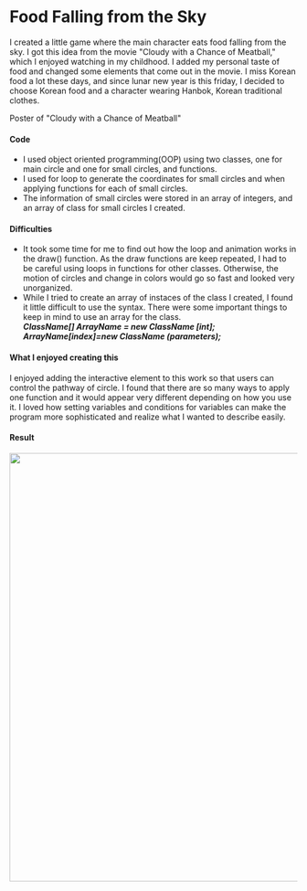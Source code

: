 # Food Falling from the Sky
I created a little game where the main character eats food falling from the sky. I got this idea from the movie "Cloudy with a Chance of Meatball," which I enjoyed watching in my childhood. I added my personal taste of food and changed some elements that come out in the movie. I miss Korean food a lot these days, and since lunar new year is this friday, I decided to choose Korean food and a character wearing Hanbok, Korean traditional clothes. 

Poster of "Cloudy with a Chance of Meatball"


#### Code ####
* I used object oriented programming(OOP) using two classes, one for main circle and one for small circles, and functions.
* I used for loop to generate the coordinates for small circles and when applying functions for each of small circles.
* The information of small circles were stored in an array of integers, and an array of class for small circles I created.

#### Difficulties ####
* It took some time for me to find out how the loop and animation works in the draw() function. As the draw functions are keep repeated, I had to be careful using loops in functions for other classes. Otherwise, the motion of circles and change in colors would go so fast and looked very unorganized.
* While I tried to create an array of instaces of the class I created, I found it little difficult to use the syntax. There were some important things to keep in mind to use an array for the class. <br>
***ClassName[] ArrayName = new ClassName [int];<br>***
***ArrayName[index]=new ClassName (parameters);<br>***

#### What I enjoyed creating this ####
I enjoyed adding the interactive element to this work so that users can control the pathway of circle. I found that there are so many ways to apply one function and it would appear very different depending on how you use it. I loved how setting variables and conditions for variables can make the program more sophisticated and realize what I wanted to describe easily.

#### Result ####
<p align="center">
<img src="na2450_Week2_Assignment.gif" width="750" height="750">
</p>

